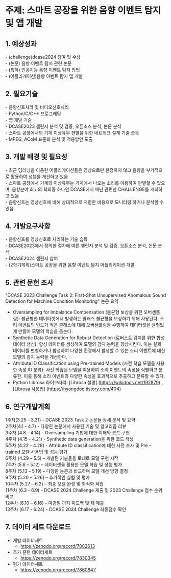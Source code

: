 <h1>주제: 스마트 공장을 위한 음향 이벤트 탐지 및 앱 개발</h1>

<h2>1. 예상성과</h2>
- (challenge)dcase2024 참여 및 수상<br>
- (논문) 음향 이벤트 탐지 관련 논문<br>
- (특허) 인공지능 음향 이벤트 탐지 방법<br>
- (어플리케이션)음향 이벤트 탐지 앱 개발

<h2>2. 필요기술</h2>
- 음향신호처리 및 비디오신호처리<br>
- Python/C/C++ 프로그래밍<br>
- 앱 개발 기술<br>
- DCASE2023 챌린지 분석 및 검증, 오픈소스 분석, 논문 분석<br>
- 스마트 공장에서의 기계 이상유무 판별을 위한 네트워크 설계 기술 습득<br>
- MPEG, ACoM 표준화 분석 및 적용방안 도출


<h2>3. 개발 배경 및 필요성</h2>
- 최근 딥러닝을 이용한 어플리케이션들은 영상으로만 한정하지 않고 음향을 부가적으로 활용하여 성능을 개선하고 있음<br>
- 스마트 공장에서 기계의 이상유무는 기계에서 나오는 소리를 이용하여 판별할 수 있으며, 음향분야 최고의 학회중 하나인 DCASE에서 매년 관련한  CHALLENGE를 개최하고 있음<br>
- 음향신호는 영상신호에 비해 상대적으로 저렴한 비용으로 모니터링 하거나 분석할 수 있음<br>

<h2>4. 개발요구사항</h2>
- 음향신호를 영상신호로 처리하는 기술 습득<br>
- DCASE2023에서 정의한 절차에 따른 챌린지 분석 및 검증, 오픈소스 분석, 논문 분석<br>
- DCASE2024 챌린지 참여<br>
- (2학기계획)스마트 공장을 위한 음향 이벤트 탐지 어플리케이션 개발

<h2>5. 관련 문헌 조사</h2>
"DCASE 2023 Challenge Task 2: First-Shot Unsupervised Anomalous Sound Detection for Machine Condition Monitoring" 논문 요약

- Oversampling for Imbalance Compensation (불균형 보상을 위한 오버샘플링): 불균형한 데이터셋에서 발생하는 클래스 불균형을 보상하기 위해 사용된다. 소리 이벤트의 빈도가 적은 클래스에 대해 오버샘플링을 수행하여 데이터셋을 균형있게 만들어 모델의 학습을 돕는다.
- Synthetic Data Generation for Robust Detection (로버스트 감지를 위한 합성 데이터 생성): 합성 데이터를 생성하여 모델의 감지 능력을 향상시킨다. 이는 실제 데이터를 변형하거나 합성하여 다양한 환경에서 발생할 수 있는 소리 이벤트에 대한 모델의 감지 능력을 개선한다.
- Attribute ID Classification using Pre-trained Models (사전 학습 모델을 사용한 속성 ID 분류): 사전 학습된 모델을 이용하여 소리 이벤트의 속성을 식별하고 분류한. 이를 통해 소리 이벤트의 다양한 속성을 효과적으로 추출하고 분류할 수 있다.
- Python Librosa 라이브러리: [Librosa 설명] (https://wikidocs.net/192879) , [Librosa 사용법] (https://hyongdoc.tistory.com/404)
  
<h2>6. 연구개발계획</h2>
1주차(3.25 - 3.31) - DCASE 2023 Task 2 논문들 상세 분석 및 요약<br>
2주차(4.1 - 4.7) - 다양한 논문에서 사용된 기술 및 알고리즘 리뷰<br>
3주차 (4.8 - 4.14) - Oversampling 기법에 대한 이해와 코드 구현<br>
4주차 (4.15 - 4.21) - Synthetic data generation을 위한 코드 작성<br>
5주차 (4.22 - 4.28) - Attribute ID classification에 대한 사전 조사 및 Pre – trained 모델 사용법 및 성능 평가<br>
6주차 (4.29 – 5.5) – 개발된 기술들을 토대로 모델 구현 시작<br>
7주차 (5.6 – 5.12) – 데이터셋을 활용한 모델 학습 및 성능 평가<br>
8주차 (5.13 – 5.19) – 다양한 논문과 비교하며 모델 개선 방향 결정<br>
9주차 (5.20 – 5.26) – 추가적인 실험 및 평가<br>
10주차 (5.27 – 6.2) – 최종 모델 완성 및 최적화 작업<br>
11주차 (6.3 - 6.9) - DCASE 2024 Challenge 제출 및 2023 Challenge 점수 순위 비교<br>
12주차 (6.10 – 6.16) – 마감일 까지 피드백 및 재 제출<br>
13주차 (6.17 - 6.24) - DCASE 2024 Challenge 최종점수 확인

<h2>7. 데이터 세트 다운로드 </h2>

- 개발 데이터세트
  - https://zenodo.org/record/7882613
- 추가 훈련 데이터세트
  - https://zenodo.org/record/7830345
- 평가 데이터세트
  - https://zenodo.org/record/7860847
